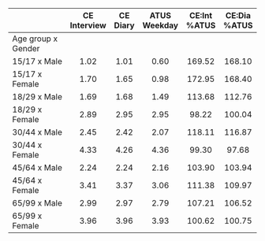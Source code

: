 
|                      | CE<br>Interview |  CE<br>Diary | ATUS<br>Weekday | CE:Int<br>%ATUS | CE:Dia<br>%ATUS |
| -------------------- | :----------: | :----------: | :----------: | :----------: | :----------: |
| Age group x Gender   |              |              |              |              |              |
| 15/17 x Male         |         1.02 |         1.01 |         0.60 |       169.52 |       168.10 |
| 15/17 x Female       |         1.70 |         1.65 |         0.98 |       172.95 |       168.40 |
| 18/29 x Male         |         1.69 |         1.68 |         1.49 |       113.68 |       112.76 |
| 18/29 x Female       |         2.89 |         2.95 |         2.95 |        98.22 |       100.04 |
| 30/44 x Male         |         2.45 |         2.42 |         2.07 |       118.11 |       116.87 |
| 30/44 x Female       |         4.33 |         4.26 |         4.36 |        99.30 |        97.68 |
| 45/64 x Male         |         2.24 |         2.24 |         2.16 |       103.90 |       103.94 |
| 45/64 x Female       |         3.41 |         3.37 |         3.06 |       111.38 |       109.97 |
| 65/99 x Male         |         2.99 |         2.97 |         2.79 |       107.21 |       106.52 |
| 65/99 x Female       |         3.96 |         3.96 |         3.93 |       100.62 |       100.75 |

